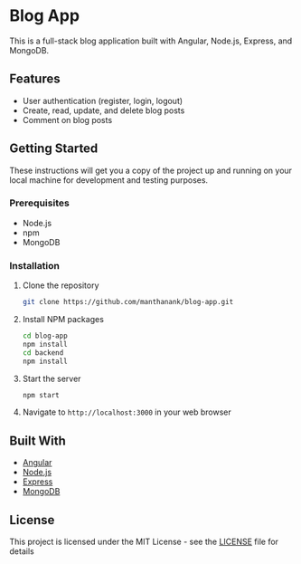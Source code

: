 # Blog App

This is a full-stack blog application built with Angular, Node.js, Express, and MongoDB.

## Features

- User authentication (register, login, logout)
- Create, read, update, and delete blog posts
- Comment on blog posts

## Getting Started

These instructions will get you a copy of the project up and running on your local machine for development and testing purposes.

### Prerequisites

- Node.js
- npm
- MongoDB

### Installation

1. Clone the repository

    ```sh
    git clone https://github.com/manthanank/blog-app.git
    ```

2. Install NPM packages

    ```sh
    cd blog-app
    npm install
    cd backend
    npm install
    ```

3. Start the server

    ```sh
    npm start
    ```

4. Navigate to `http://localhost:3000` in your web browser

## Built With

- [Angular](https://angular.io/)
- [Node.js](https://nodejs.org/)
- [Express](https://expressjs.com/)
- [MongoDB](https://www.mongodb.com/)

## License

This project is licensed under the MIT License - see the [LICENSE](LICENSE) file for details
